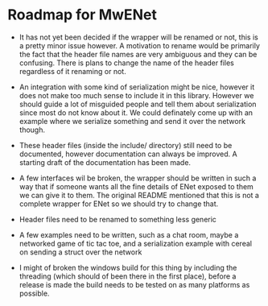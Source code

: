 Roadmap for MwENet
==================
- It has not yet been decided if the wrapper will be renamed or not, this is a pretty minor issue however. A motivation to rename would be primarily the fact that the header file names are very ambiguous and they can be confusing. There is plans to change the name of the header files regardless of it renaming or not.

- An integration with some kind of serialization might be nice, however it does not make too much sense to include it in this library. However we should guide a lot of misguided people and tell them about serialization since most do not know about it. We could definately come up with an example where we serialize something and send it over the network though.

- These header files (inside the include/ directory) still need to be documented, however documentation can always be improved. A starting draft of the documentation has been made.  

- A few interfaces wil be broken, the wrapper should be written in such a way that if someone wants all the fine details of ENet exposed to them we can give it to them. The original README mentioned that this is not a complete wrapper for ENet so we should try to change that.

- Header files need to be renamed to something less generic

- A few examples need to be written, such as a chat room, maybe a networked game of tic tac toe, and a serialization example with cereal on sending a struct over the network

- I might of broken the windows build for this thing by including the threading (which should of been there in the first place), before a release is made the build needs to be tested on as many platforms as possible.
